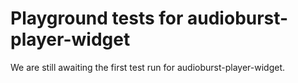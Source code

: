 # Playground tests for audioburst-player-widget
We are still awaiting the first test run for audioburst-player-widget.
